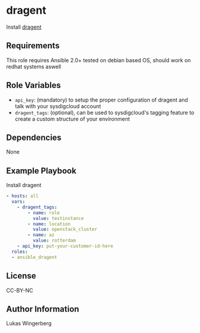 dragent
======

Install [dragent](http://www.sysdig.org/)

Requirements
------------

This role requires Ansible 2.0+
tested on debian based OS, should work on redhat systems aswell

Role Variables
--------------

- `api_key`: (mandatory) to setup the proper configuration of dragent and talk with your sysdigcloud account 
- `dragent_tags`: (optional), can be used to sysdigcloud's tagging feature to create a custom structure of your environment

Dependencies
------------

None

Example Playbook
----------------

Install dragent
```yaml
- hosts: all
  vars:
  	- dragent_tags:
  		- name: role
  		  value: testinstance
  		- name: location
  		  value: openstack_cluster
  		- name: az
  		  value: rotterdam
    - api_key: put-your-customer-id-here
  roles:
  - ansible_dragent

```

License
-------

CC-BY-NC

Author Information
------------------

Lukas Wingerberg
